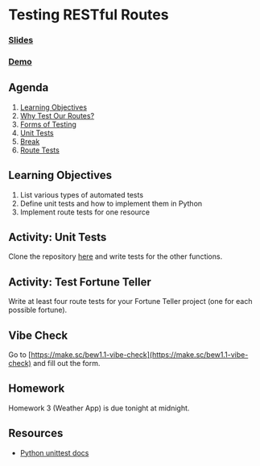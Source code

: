 # Testing RESTful Routes

### [Slides](https://make-school-courses.github.io/BEW-1.1-RESTful-and-Resourceful-MVC-Architecture/Slides/06-Testing-RESTful-Routes.html)
### [Demo](https://github.com/Make-School-Courses/BEW-1.1-RESTful-and-Resourceful-MVC-Architecture/tree/master/Lessons/06-Testing-RESTful-Routes/demo)


## Agenda

1. [Learning Objectives](#learning-objectives)
1. [Why Test Our Routes?](#why-test-our-routes?) 
1. [Forms of Testing](#forms-of-testing)
1. [Unit Tests](#unit-tests) 
1. [Break](#break)
1. [Route Tests](#route-tests)


## Learning Objectives

1. List various types of automated tests
1. Define unit tests and how to implement them in Python
1. Implement route tests for one resource


## Activity: Unit Tests

Clone the repository [here](https://github.com/Make-School-Labs/Flask-Testing-Starter) and write tests for the other functions.


## Activity: Test Fortune Teller

Write at least four route tests for your Fortune Teller project (one for each possible fortune).


## Vibe Check

Go to [https://make.sc/bew1.1-vibe-check](https://make.sc/bew1.1-vibe-check) and fill out the form.

## Homework

Homework 3 (Weather App) is due tonight at midnight.

## Resources
- [Python unittest docs](https://docs.python.org/3/library/unittest.html)
